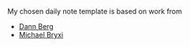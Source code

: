 My chosen daily note template is based on work from

- [Dann Berg](https://dannb.org/blog/2022/obsidian-daily-note-template/)
- [Michael Bryxi](https://dev.to/michalbryxi/structured-dailyweekly-notes-in-obsidian-2n5h)

